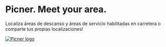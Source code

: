 # Picner. Meet your area.
Localiza áreas de descanso y áreas de servicio habilitadas en carretera o comparte tus propias localizaciones!

<a target="_blank" rel="noopener noreferrer" href="https://user-images.githubusercontent.com/35266881/159898821-032e9de6-43b0-4a43-974e-56ff5e635a1f.jpg"><img src="https://user-images.githubusercontent.com/35266881/159898821-032e9de6-43b0-4a43-974e-56ff5e635a1f.jpg" alt="Picner logo" data-canonical-src="https://user-images.githubusercontent.com/35266881/159898821-032e9de6-43b0-4a43-974e-56ff5e635a1f.jpg" style="max-width: 100%;"></a>
